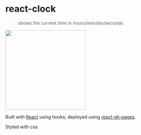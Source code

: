 # react-clock

> shows the current time in hours/minutes/seconds

[<img src='./scrn.gif' width='250'>](https://adnjoo.github.io/react-clock/)

Built with [React](https://reactjs.org/) using hooks; deployed using [react-gh-pages](https://github.com/gitname/react-gh-pages).

Styled with css.
